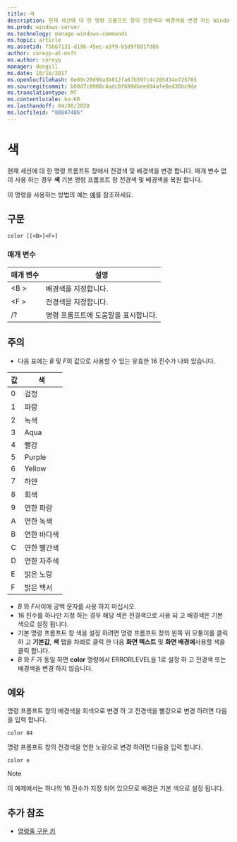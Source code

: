 ```yaml
---
title: 색
description: 현재 세션에 대 한 명령 프롬프트 창의 전경색과 배경색을 변경 하는 Windows 명령 항목의 색입니다.
ms.prod: windows-server
ms.technology: manage-windows-commands
ms.topic: article
ms.assetid: f5b67131-d196-45ec-a3f9-b5d9f091fd86
author: coreyp-at-msft
ms.author: coreyp
manager: dongill
ms.date: 10/16/2017
ms.openlocfilehash: 0e89c20d90a3b812fa67b597c4c205d34e725785
ms.sourcegitcommit: b00d7c8968c4adc8f699dbee694afe6ed36bc9de
ms.translationtype: MT
ms.contentlocale: ko-KR
ms.lasthandoff: 04/08/2020
ms.locfileid: "80847486"
---
```

# <a name="color"></a>색

현재 세션에 대 한 명령 프롬프트 창에서 전경색 및 배경색을 변경 합니다. 매개 변수 없이 사용 하는 경우 **색** 기본 명령 프롬프트 창 전경색 및 배경색을 복원 합니다.

이 명령을 사용하는 방법의 예는 [예](#BKMK_examples)를 참조하세요.

## <a name="syntax"></a>구문

```
color [[<B>]<F>]
```

### <a name="parameters"></a>매개 변수

|매개 변수|설명|
|---------|-----------|
|\<B >|배경색을 지정합니다.|
|\<F >|전경색을 지정합니다.|
|/?|명령 프롬프트에 도움말을 표시합니다.|

## <a name="remarks"></a>주의

-   다음 표에는 *B* 및 *F*의 값으로 사용할 수 있는 유효한 16 진수가 나와 있습니다.

|값|색|
|-----|-----|
|0|검정|
|1|파랑|
|2|녹색|
|3|Aqua|
|4|빨강|
|5|Purple|
|6|Yellow|
|7|하얀|
|8|회색|
|9|연한 파랑|
|A|연한 녹색|
|B|연한 바다색|
|C|연한 빨간색|
|D|연한 자주색|
|E|밝은 노랑|
|F|밝은 백서|
    
-   *B* 와 *F*사이에 공백 문자를 사용 하지 마십시오.
-   16 진수를 하나만 지정 하는 경우 해당 색은 전경색으로 사용 되 고 배경색은 기본 색으로 설정 됩니다.
-   기본 명령 프롬프트 창 색을 설정 하려면 명령 프롬프트 창의 왼쪽 위 모퉁이를 클릭 하 고 **기본값**, **색** 탭을 차례로 클릭 한 다음 **화면 텍스트** 및 **화면 배경에**사용할 색을 클릭 합니다.
-   *B* 와 *F* 가 동일 하면 **color** 명령에서 ERRORLEVEL을 1로 설정 하 고 전경색 또는 배경색을 변경 하지 않습니다.

## <a name="examples"></a><a name=BKMK_examples></a>예와

명령 프롬프트 창의 배경색을 회색으로 변경 하 고 전경색을 빨강으로 변경 하려면 다음을 입력 합니다.
```
color 84
```
명령 프롬프트 창의 전경색을 연한 노랑으로 변경 하려면 다음을 입력 합니다.
```
color e
```

> [!NOTE]
> 이 예제에서는 하나의 16 진수가 지정 되어 있으므로 배경은 기본 색으로 설정 됩니다.

## <a name="additional-references"></a>추가 참조

- [명령줄 구문 키](command-line-syntax-key.md)

